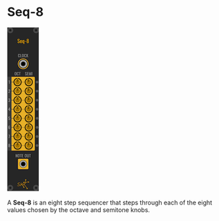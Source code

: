 # Seq-8

![Seq-8](images/seq8.png)

A **Seq-8** is an eight step sequencer that steps through each of the eight
values chosen by the octave and semitone knobs.
